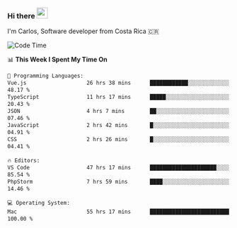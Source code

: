 ### Hi there <img src="https://media.giphy.com/media/hvRJCLFzcasrR4ia7z/giphy.gif" width="25px" height="25px">

I'm Carlos, Software developer from Costa Rica 🇨🇷

[//]: # (<a href="https://app.daily.dev/carum98"><img src="https://github.com/carum98/carum98/blob/main/devcard.svg" width="400" alt="Carlos Umaña Acevedo's Dev Card"/></a>)


<!--START_SECTION:waka-->
![Code Time](http://img.shields.io/badge/Code%20Time-13%2C192%20hrs%2057%20mins-blue)

📊 **This Week I Spent My Time On** 

```text
💬 Programming Languages: 
Vue.js                   26 hrs 38 mins      ████████████░░░░░░░░░░░░░   48.17 % 
TypeScript               11 hrs 17 mins      █████░░░░░░░░░░░░░░░░░░░░   20.43 % 
JSON                     4 hrs 7 mins        ██░░░░░░░░░░░░░░░░░░░░░░░   07.46 % 
JavaScript               2 hrs 42 mins       █░░░░░░░░░░░░░░░░░░░░░░░░   04.91 % 
CSS                      2 hrs 26 mins       █░░░░░░░░░░░░░░░░░░░░░░░░   04.41 % 

🔥 Editors: 
VS Code                  47 hrs 17 mins      █████████████████████░░░░   85.54 % 
PhpStorm                 7 hrs 59 mins       ████░░░░░░░░░░░░░░░░░░░░░   14.46 % 

💻 Operating System: 
Mac                      55 hrs 17 mins      █████████████████████████   100.00 % 
```


<!--END_SECTION:waka-->
